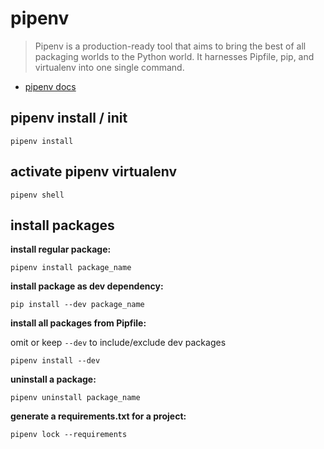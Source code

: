 # pipenv

> Pipenv is a production-ready tool that aims to bring the best of all packaging worlds to the Python world. It harnesses Pipfile, pip, and virtualenv into one single command.

* [pipenv docs](https://pipenv.pypa.io/en/latest/basics/)

## pipenv install / init

```
pipenv install
```

## activate pipenv virtualenv

```
pipenv shell
```

## install packages

**install regular package:**

```
pipenv install package_name
```

**install package as dev dependency:**

```
pip install --dev package_name
```

**install all packages from Pipfile:**

omit or keep `--dev` to include/exclude dev packages

```
pipenv install --dev
```

**uninstall a package:**

```
pipenv uninstall package_name
```

**generate a requirements.txt for a project:**

```
pipenv lock --requirements
```
